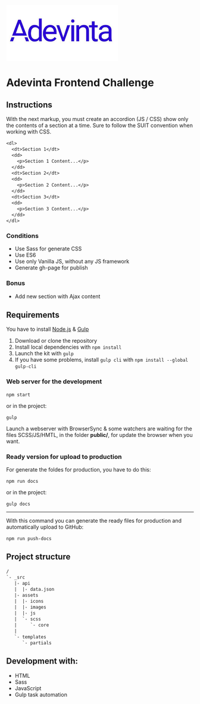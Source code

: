![Adevinta](_src/assets/images/adevinta-nuevo-logo.jpg)

# Adevinta Frontend Challenge

## Instructions

With the next markup, you must create an accordion (JS / CSS) show only the contents of a section at a time. Sure to follow the SUIT convention when working with CSS.

```
<dl>
  <dt>Section 1</dt>
  <dd>
    <p>Section 1 Content...</p>
  </dd>
  <dt>Section 2</dt>
  <dd>
    <p>Section 2 Content...</p>
  </dd>
  <dt>Section 3</dt>
  <dd>
    <p>Section 3 Content...</p>
  </dd>
</dl>
```

### Conditions

- Use Sass for generate CSS
- Use ES6
- Use only Vanilla JS, without any JS framework
- Generate gh-page for publish

### Bonus

- Add new section with Ajax content

## Requirements

You have to install [Node.js](https://nodejs.org/) & [Gulp](https://gulpjs.com)

1. Download or clone the repository
2. Install local dependencies with `npm install`
3. Launch the kit with `gulp`
4. If you have some problems, install `gulp cli` with `npm install --global gulp-cli`

### Web server for the development

```
npm start
```

or in the project:

```
gulp
```

Launch a webserver with BrowserSync & some watchers are waiting for the files SCSS/JS/HMTL, in the folder **public/**, for update the browser when you want.

### Ready version for upload to production

For generate the foldes for production, you have to do this:

```
npm run docs
```

or in the project:

```
gulp docs
```

---

With this command you can generate the ready files for production and automatically upload to GitHub:

```
npm run push-docs
```

## Project structure

```
/
`- _src
   |- api
   |  |- data.json
   |- assets
   |  |- icons
   |  |- images
   |  |- js
   |  `- scss
   |     `- core
   |
   `- templates
      `- partials

```

## Development with:

- HTML
- Sass
- JavaScript
- Gulp task automation
